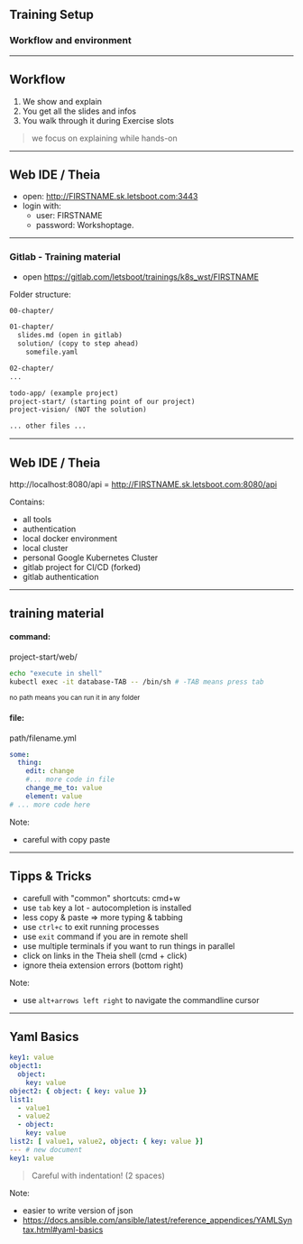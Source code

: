## Training Setup
### Workflow and environment

----

## Workflow

1. We show and explain
2. You get all the slides and infos
3. You walk through it during Exercise slots

> we focus on explaining while hands-on

----

## Web IDE / Theia

* open: http://FIRSTNAME.sk.letsboot.com:3443
* login with:
  * user: FIRSTNAME
  * password: Workshoptage.

----

### Gitlab - Training material

* open https://gitlab.com/letsboot/trainings/k8s_wst/FIRSTNAME

Folder structure:
```txt
00-chapter/

01-chapter/
  slides.md (open in gitlab)
  solution/ (copy to step ahead)
    somefile.yaml

02-chapter/
...

todo-app/ (example project)
project-start/ (starting point of our project)
project-vision/ (NOT the solution)

... other files ...
```

----

## Web IDE / Theia

http://localhost:8080/api = http://FIRSTNAME.sk.letsboot.com:8080/api

Contains:
* all tools
* authentication
* local docker environment
* local cluster
* personal Google Kubernetes Cluster
* gitlab project for CI/CD (forked)
* gitlab authentication

----

## training material

#### command:

project-start/web/
```bash
echo "execute in shell"
kubectl exec -it database-TAB -- /bin/sh # -TAB means press tab
```
<small>no path means you can run it in any folder</small>

#### file:

path/filename.yml
```yaml
some:
  thing:
    edit: change
    #... more code in file
    change_me_to: value
    element: value
# ... more code here
```

Note:
* careful with copy paste

----

## Tipps & Tricks

* carefull with "common" shortcuts: cmd+w
* use `tab` key a lot - autocompletion is installed
* less copy & paste => more typing & tabbing
* use `ctrl+c` to exit running processes
* use `exit` command if you are in remote shell
* use multiple terminals if you want to run things in parallel
* click on links in the Theia shell (cmd + click)
* ignore theia extension errors (bottom right)

Note:
* use `alt+arrows left right` to navigate the commandline cursor

----

## Yaml Basics

```yaml
key1: value
object1:
  object: 
    key: value
object2: { object: { key: value }}
list1: 
  - value1
  - value2
  - object: 
    key: value
list2: [ value1, value2, object: { key: value }]
--- # new document
key1: value
```

> Careful with indentation! (2 spaces)

Note:
* easier to write version of json
* https://docs.ansible.com/ansible/latest/reference_appendices/YAMLSyntax.html#yaml-basics